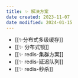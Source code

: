 ```yaml
---
title: ✨ 解决方案
date created: 2023-11-07
date modified: 2024-01-15
---
```


+ [[✨分布式多级缓存]]
+ [[✨ 分布式锁]]
+ [[✨ redis-集群方案]]
+ [[✨ redis-延迟队列]]
+ [[✨ redis-秒杀]]
